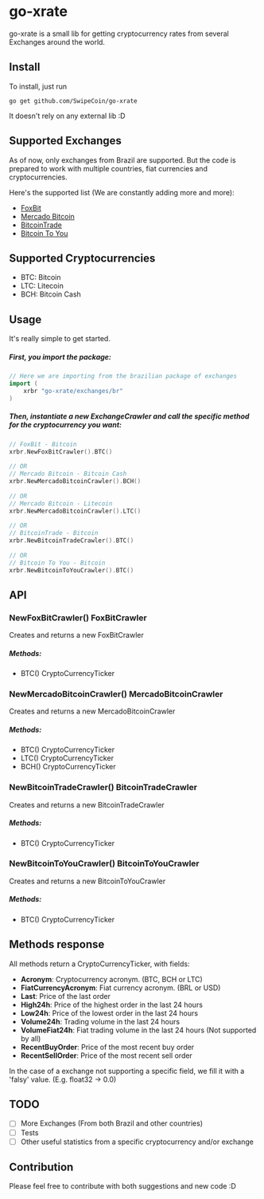 # go-xrate

go-xrate is a small lib for getting cryptocurrency rates from several Exchanges around the world.

## Install

To install, just run 

`go get github.com/SwipeCoin/go-xrate`

It doesn't rely on any external lib :D
  
## Supported Exchanges

As of now, only exchanges from Brazil are supported. But the code is prepared to work with multiple countries, fiat currencies and cryptocurrencies. 

Here's the supported list (We are constantly adding more and more):
- [FoxBit](https://foxbit.exchange)
- [Mercado Bitcoin](https://mercadobitcoin.com.br) 
- [BitcoinTrade](https://bitcointrade.com.br)
- [Bitcoin To You](https://bitcointoyou.com)

## Supported Cryptocurrencies

- BTC: Bitcoin
- LTC: Litecoin
- BCH: Bitcoin Cash

## Usage
It's really simple to get started.

##### First, you import the package:
```go
// Here we are importing from the brazilian package of exchanges
import (
    xrbr "go-xrate/exchanges/br"
)
```

##### Then, instantiate a new ExchangeCrawler and call the specific method for the cryptocurrency you want:
```go
// FoxBit - Bitcoin
xrbr.NewFoxBitCrawler().BTC()
  
// OR 
// Mercado Bitcoin - Bitcoin Cash
xrbr.NewMercadoBitcoinCrawler().BCH()
 
// OR 
// Mercado Bitcoin - Litecoin
xrbr.NewMercadoBitcoinCrawler().LTC()
 
// OR 
// BitcoinTrade - Bitcoin
xrbr.NewBitcoinTradeCrawler().BTC()
 
// OR 
// Bitcoin To You - Bitcoin
xrbr.NewBitcoinToYouCrawler().BTC()
```

## API
### NewFoxBitCrawler() FoxBitCrawler
Creates and returns a new FoxBitCrawler

##### Methods:
- BTC() CryptoCurrencyTicker

### NewMercadoBitcoinCrawler() MercadoBitcoinCrawler
Creates and returns a new MercadoBitcoinCrawler

##### Methods:
- BTC() CryptoCurrencyTicker
- LTC() CryptoCurrencyTicker
- BCH() CryptoCurrencyTicker

### NewBitcoinTradeCrawler() BitcoinTradeCrawler
Creates and returns a new BitcoinTradeCrawler

##### Methods:
- BTC() CryptoCurrencyTicker

### NewBitcoinToYouCrawler() BitcoinToYouCrawler
Creates and returns a new BitcoinToYouCrawler

##### Methods:
- BTC() CryptoCurrencyTicker

## Methods response
All methods return a CryptoCurrencyTicker, with fields:
- **Acronym**: Cryptocurrency acronym. (BTC, BCH or LTC)
- **FiatCurrencyAcronym**: Fiat currency acronym. (BRL or USD)
- **Last**: Price of the last order
- **High24h**: Price of the highest order in the last 24 hours
- **Low24h**: Price of the lowest order in the last 24 hours
- **Volume24h**: Trading volume in the last 24 hours
- **VolumeFiat24h**: Fiat trading volume in the last 24 hours (Not supported by all)
- **RecentBuyOrder**: Price of the most recent buy order
- **RecentSellOrder**: Price of the most recent sell order

In the case of a exchange not supporting a specific field, we fill it with a 'falsy' value. (E.g. float32 -> 0.0)

## TODO
- [ ] More Exchanges (From both Brazil and other countries)
- [ ] Tests
- [ ] Other useful statistics from a specific cryptocurrency and/or exchange

## Contribution
Please feel free to contribute with both suggestions and new code :D